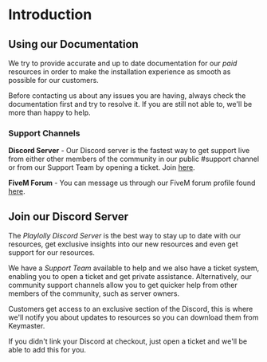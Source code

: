 # Introduction

## Using our Documentation

We try to provide accurate and up to date documentation for our _paid_ resources in order to make the installation experience as smooth as possible for our customers.

Before contacting us about any issues you are having, always check the documentation first and try to resolve it. If you are still not able to, we'll be more than happy to help.

### Support Channels

**Discord Server** - Our Discord server is the fastest way to get support live from either other members of the community in our public #support channel or from our Support Team by opening a ticket. Join [here](https://discord.gg/BC73kTVSTK).

**FiveM Forum** - You can message us through our FiveM forum profile found [here](https://forum.cfx.re/u/playlolly).

## Join our Discord Server

The _Playlolly Discord Server_ is the best way to stay up to date with our resources, get exclusive insights into our new resources and even get support for our resources.

We have a _Support Team_ available to help and we also have a ticket system, enabling you to open a ticket and get private assistance. Alternatively, our community support channels allow you to get quicker help from other members of the community, such as server owners.

Customers get access to an exclusive section of the Discord, this is where we'll notify you about updates to resources so you can download them from Keymaster.

If you didn't link your Discord at checkout, just open a ticket and we'll be able to add this for you.
